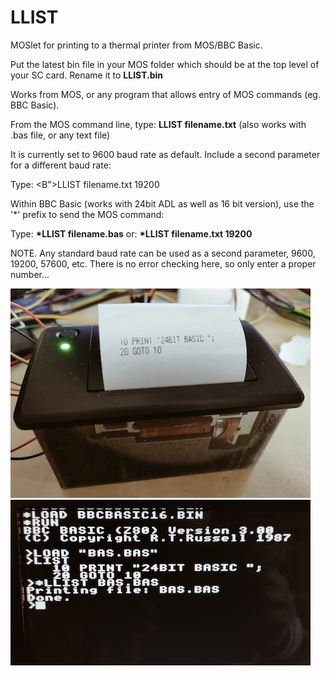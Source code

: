 # LLIST
MOSlet for printing to a thermal printer from MOS/BBC Basic.

Put the latest bin file in your MOS folder which should be at the top level of your SC card. Rename it to <B>LLIST.bin</B>

Works from MOS, or any program that allows entry of MOS commands (eg. BBC Basic).

From the MOS command line, type: <B>LLIST filename.txt</B> (also works with .bas file, or any text file)

It is currently set to 9600 baud rate as default. Include a second parameter for a different baud rate:

Type: <B">LLIST filename.txt  19200</B> 

Within BBC Basic (works with 24bit ADL as well as 16 bit version), use the '*' prefix to send the MOS command:

Type: <B>*LLIST filename.bas</B> or: <B>*LLIST filename.txt  19200</B> 

NOTE. Any standard baud rate can be used as a second parameter, 9600, 19200, 57600, etc. There is no error checking here, so only enter a proper number...

<img src="printer.jpg" alt="printer picture">

<img src="printinput.jpg" alt="basic code">
